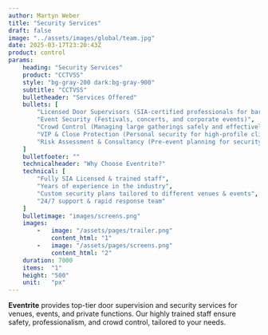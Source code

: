 ```yaml
---
author: Martyn Weber
title: "Security Services"
draft: false
image: "../assets/images/global/team.jpg"
date: 2025-03-17T23:20:43Z
product: control
params:
    heading: "Security Services"
    product: "CCTVSS"
    style: "bg-gray-200 dark:bg-gray-900"
    subtitle: "CCTVSS"
    bulletheader: "Services Offered"
    bullets: [
        "Licensed Door Supervisors (SIA-certified professionals for bars, clubs, and events)",
        "Event Security (Festivals, concerts, and corporate events)",
        "Crowd Control (Managing large gatherings safely and effectively)",
        "VIP & Close Protection (Personal security for high-profile clients)",
        "Risk Assessment & Consultancy (Pre-event planning for security)"
    ]
    bulletfooter: ""
    technicalheader: "Why Choose Eventrite?"
    technical: [
        "Fully SIA Licensed & trained staff",
        "Years of experience in the industry",
        "Custom security plans tailored to different venues & events",
        "24/7 support & rapid response team"
    ]
    bulletimage: "images/screens.png"
    images: 
        -   image: "/assets/pages/trailer.png"
            content_html: "1"
        -   image: "/assets/pages/screens.png"
            content_html: "2"
    duration: 7000
    items:  "1"    
    height: "500"
    unit:   "px"
---
```

**Eventrite** provides top-tier door supervision and security services for venues, events, and private functions. Our highly trained staff ensure safety, professionalism, and crowd control, tailored to your needs.
  
